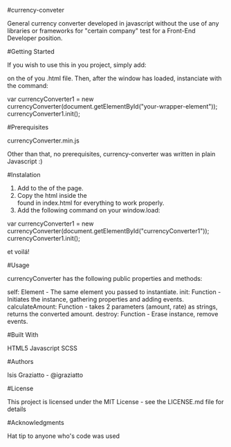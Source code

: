 #currency-conveter

General currency converter developed in javascript without the use of any libraries or frameworks for "certain company" test for a Front-End Developer position.

#Getting Started

If you wish to use this in you project, simply add:

<script type="text/javascript" src="yourpath/currencyConverter.min.js"></script>

on the <head> of you .html file.
Then, after the window has loaded, instanciate with the command:

var currencyConverter1 = new currencyConverter(document.getElementById("your-wrapper-element"));
currencyConverter1.init();

#Prerequisites

currencyConverter.min.js

Other than that, no prerequisites, currency-converter was written in plain Javascript :)

#Instalation

1. Add <script type="text/javascript" src="yourpath/currencyConverter.min.js"></script> to the <head> of the page.
2. Copy the html inside the <section class="currency-converter" id="currencyConverter1"> found in index.html for everything to work properly.
3. Add the following command on your window.load:
  
  var currencyConverter1 = new currencyConverter(document.getElementById("currencyConverter1"));
  currencyConverter1.init();
  
  et voilá!
  
#Usage

currencyConverter has the following public properties and methods:

  self: Element - The same element you passed to instantiate.
  init: Function - Initiates the instance, gathering properties and adding events.
  calculateAmount: Function - takes 2 parameters (amount, rate) as strings, returns the converted amount.
  destroy: Function - Erase instance, remove events.

#Built With

HTML5
Javascript
SCSS

#Authors

Isis Graziatto - @igraziatto

#License

This project is licensed under the MIT License - see the LICENSE.md file for details

#Acknowledgments

Hat tip to anyone who's code was used
